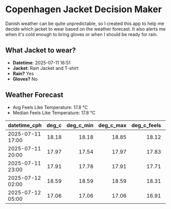 
# Copenhagen Jacket Decision Maker

Danish weather can be quite unpredictable, so I created this app to help me decide which jacket to wear based on the weather forecast. 
It also alerts me when it's cold enough to bring gloves or when I should be ready for rain.

## What Jacket to wear?

- **Datetime**: 2025-07-11 16:51
- **Jacket**: Rain Jacket and T-shirt
- **Rain?** Yes
- **Gloves?** No

## Weather Forecast
- Avg Feels Like Temperature: 17.8 °C
- Median Feels Like Temperature: 17.8 °C

| datetime_cph     |   deg_c |   deg_c_min |   deg_c_max |   deg_c_feels | weather   | wind   | rain   |
|:-----------------|--------:|------------:|------------:|--------------:|:----------|:-------|:-------|
| 2025-07-11 17:00 |   18.18 |       18.18 |       18.85 |         18.12 | Rain      | High   | Low    |
| 2025-07-11 20:00 |   17.97 |       17.54 |       17.97 |         17.83 | Rain      | High   | Low    |
| 2025-07-11 23:00 |   17.91 |       17.78 |       17.91 |         17.71 | Rain      | High   | Low    |
| 2025-07-12 02:00 |   18.59 |       18.59 |       18.59 |         18.31 | Clouds    | High   | None   |
| 2025-07-12 05:00 |   17.06 |       17.06 |       17.06 |         16.91 | Rain      | High   | Low    |
        